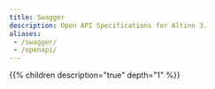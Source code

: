 ```yaml
---
title: Swagger
description: Open API Specifications for Altinn 3.
aliases:
 - /swagger/
 - /openapi/
---
```


{{% children description="true" depth="1" %}}

